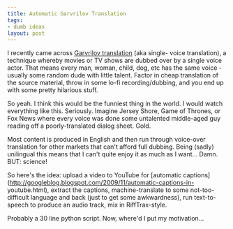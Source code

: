 ```yaml
---
title: Automatic Garvrilov Translation
tags:
- dumb ideas
layout: post
---
```

I recently came across [Garvrilov
translation](http://en.wikipedia.org/wiki/Gavrilov_translation) (aka single-
voice translation), a technique whereby movies or TV shows are dubbed over by
a single voice actor. That means every man, woman, child, dog, etc has the
same voice - usually some random dude with little talent. Factor in cheap
translation of the source material, throw in some lo-fi recording/dubbing, and
you end up with some pretty hilarious stuff.

So yeah. I think this would be the funniest thing in the world. I would watch
everything like this. Seriously. Imagine Jersey Shore, Game of Thrones, or Fox
News where every voice was done some untalented middle-aged guy reading off a
poorly-translated dialog sheet. Gold.

Most content is produced in English and then run through voice-over
translation for other markets that can't afford full dubbing. Being (sadly)
unilingual this means that I can't quite enjoy it as much as I want... Damn.
BUT: science!

So here's the idea: upload a video to YouTube for [automatic
captions](http://googleblog.blogspot.com/2009/11/automatic-captions-in-
youtube.html), extract the captions, machine-translate to some not-too-
difficult language and back (just to get some awkwardness), run text-to-speech
to produce an audio track, mix in RiffTrax-style.

Probably a 30 line python script. Now, where'd I put my motivation...

